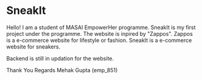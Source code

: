 # SneakIt 

Hello! I am a student of MASAI EmpowerHer programme. 
SneakIt is my first project under the programme. 
The website is inpired by "Zappos".
Zappos is a e-commerce website for lifestyle or fashion.
SneakIt is a e-commerce website for sneakers.


Backend is still in updation for the website.

Thank You
Regards
Mehak Gupta (emp_851)